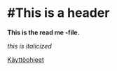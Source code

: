 #This is a header
=====================
**This is the read me -file.**

*this is italicized*

[Käyttöohjeet](https://github.com/osavisaari/otm2016/blob/master/kaytto-ohjeet.txt)

